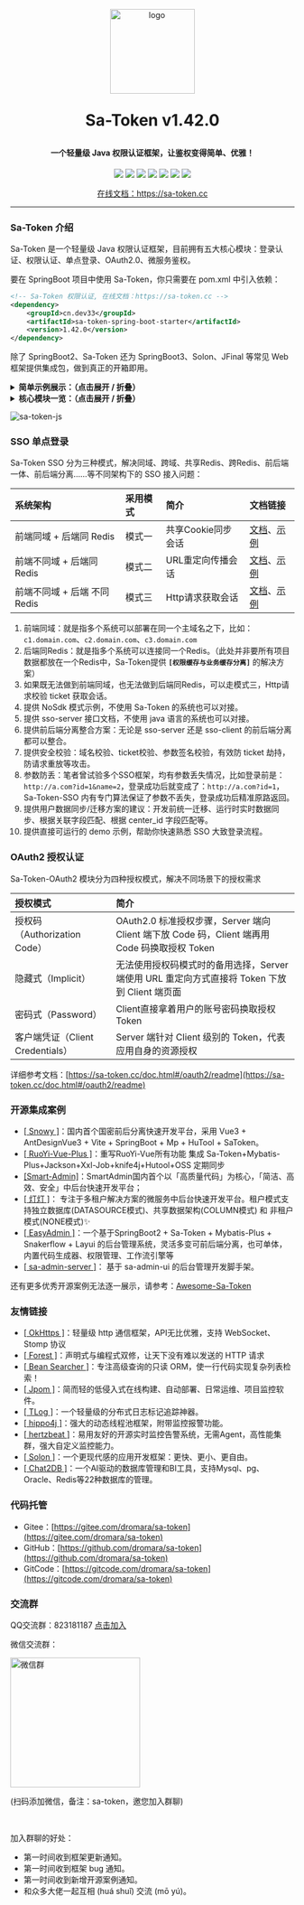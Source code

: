 <p align="center">
	<img alt="logo" src="https://sa-token.cc/logo.png" width="150" height="150">
</p>
<h1 align="center" style="margin: 30px 0 30px; font-weight: bold;">Sa-Token v1.42.0</h1>
<h4 align="center">一个轻量级 Java 权限认证框架，让鉴权变得简单、优雅！</h4>
<p align="center">
	<a href="https://gitee.com/dromara/sa-token/stargazers"><img src="https://gitee.com/dromara/sa-token/badge/star.svg?theme=gvp"></a>
	<a href="https://gitee.com/dromara/sa-token/members"><img src="https://gitee.com/dromara/sa-token/badge/fork.svg?theme=gvp"></a>
	<a href="https://gitcode.com/dromara/sa-token/stargazers"><img src="https://gitcode.com/dromara/Sa-Token/star/badge.svg"></a>
	<a href="https://github.com/dromara/sa-token/stargazers"><img src="https://img.shields.io/github/stars/dromara/sa-token?style=flat-square&logo=GitHub"></a>
	<a href="https://github.com/dromara/sa-token/network/members"><img src="https://img.shields.io/github/forks/dromara/sa-token?style=flat-square&logo=GitHub"></a>
	<a href="https://github.com/dromara/sa-token/watchers"><img src="https://img.shields.io/github/watchers/dromara/sa-token?style=flat-square&logo=GitHub"></a>
	<!-- <a href="https://github.com/dromara/sa-token/issues"><img src="https://img.shields.io/github/issues/dromara/sa-token.svg?style=flat-square&logo=GitHub"></a> -->
	<a href="https://github.com/dromara/sa-token/blob/master/LICENSE"><img src="https://img.shields.io/github/license/dromara/sa-token.svg?style=flat-square"></a>
</p>
<!-- <p align="center">学习测试请拉取 master 分支，dev 是在开发分支 (在根目录执行 `git checkout master`)</p> -->
<p align="center"><a href="https://sa-token.cc" target="_blank">在线文档：https://sa-token.cc</a></p>


---

### Sa-Token 介绍

Sa-Token 是一个轻量级 Java 权限认证框架，目前拥有五大核心模块：登录认证、权限认证、单点登录、OAuth2.0、微服务鉴权。

要在 SpringBoot 项目中使用 Sa-Token，你只需要在 pom.xml 中引入依赖：

``` xml
<!-- Sa-Token 权限认证, 在线文档：https://sa-token.cc -->
<dependency>
	<groupId>cn.dev33</groupId>
	<artifactId>sa-token-spring-boot-starter</artifactId>
	<version>1.42.0</version>
</dependency>
```

除了 SpringBoot2、Sa-Token 还为 SpringBoot3、Solon、JFinal 等常见 Web 框架提供集成包，做到真正的开箱即用。


<details>
<summary><b>简单示例展示：（点击展开 / 折叠）</b></summary>

Sa-Token 旨在以简单、优雅的方式完成系统的权限认证部分，以登录认证为例，你只需要：

``` java
// 会话登录，参数填登录人的账号id 
StpUtil.login(10001);
```

无需实现任何接口，无需创建任何配置文件，只需要这一句静态代码的调用，便可以完成会话登录认证。

如果一个接口需要登录后才能访问，我们只需调用以下代码：

``` java
// 校验当前客户端是否已经登录，如果未登录则抛出 `NotLoginException` 异常
StpUtil.checkLogin();
```

在 Sa-Token 中，大多数功能都可以一行代码解决：

踢人下线：

``` java
// 将账号id为 10077 的会话踢下线 
StpUtil.kickout(10077);
```

权限认证：

``` java
// 注解鉴权：只有具备 `user:add` 权限的会话才可以进入方法
@SaCheckPermission("user:add")
public String insert(SysUser user) {
    // ... 
    return "用户增加";
}
```

路由拦截鉴权：

``` java
// 根据路由划分模块，不同模块不同鉴权 
registry.addInterceptor(new SaInterceptor(handler -> {
	SaRouter.match("/user/**", r -> StpUtil.checkPermission("user"));
	SaRouter.match("/admin/**", r -> StpUtil.checkPermission("admin"));
	SaRouter.match("/goods/**", r -> StpUtil.checkPermission("goods"));
	SaRouter.match("/orders/**", r -> StpUtil.checkPermission("orders"));
	SaRouter.match("/notice/**", r -> StpUtil.checkPermission("notice"));
	// 更多模块... 
})).addPathPatterns("/**");
```

当你受够 Shiro、SpringSecurity 等框架的三拜九叩之后，你就会明白，相对于这些传统老牌框架，Sa-Token 的 API 设计是多么的简单、优雅！

</details>


<details>
<summary> <b>核心模块一览：（点击展开 / 折叠）</b> </summary>

- **登录认证** —— 单端登录、多端登录、同端互斥登录、七天内免登录。
- **权限认证** —— 权限认证、角色认证、会话二级认证。
- **踢人下线** —— 根据账号id踢人下线、根据Token值踢人下线。
- **注解式鉴权** —— 优雅的将鉴权与业务代码分离。
- **路由拦截式鉴权** —— 根据路由拦截鉴权，可适配 restful 模式。
- **Session会话** —— 全端共享Session,单端独享Session,自定义Session,方便的存取值。
- **持久层扩展** —— 可集成 Redis，重启数据不丢失。
- **前后台分离** —— APP、小程序等不支持 Cookie 的终端也可以轻松鉴权。
- **Token风格定制** —— 内置六种 Token 风格，还可：自定义 Token 生成策略。
- **记住我模式** —— 适配 [记住我] 模式，重启浏览器免验证。
- **二级认证** —— 在已登录的基础上再次认证，保证安全性。 
- **模拟他人账号** —— 实时操作任意用户状态数据。
- **临时身份切换** —— 将会话身份临时切换为其它账号。
- **同端互斥登录** —— 像QQ一样手机电脑同时在线，但是两个手机上互斥登录。
- **账号封禁** —— 登录封禁、按照业务分类封禁、按照处罚阶梯封禁。
- **密码加密** —— 提供基础加密算法，可快速 MD5、SHA1、SHA256、AES 加密。
- **会话查询** —— 提供方便灵活的会话查询接口。
- **Http Basic认证** —— 一行代码接入 Http Basic、Digest 认证。
- **全局侦听器** —— 在用户登陆、注销、被踢下线等关键性操作时进行一些AOP操作。
- **全局过滤器** —— 方便的处理跨域，全局设置安全响应头等操作。
- **多账号体系认证** —— 一个系统多套账号分开鉴权（比如商城的 User 表和 Admin 表）
- **单点登录** —— 内置三种单点登录模式：同域、跨域、同Redis、跨Redis、前后端分离等架构都可以搞定。
- **单点注销** —— 任意子系统内发起注销，即可全端下线。
- **OAuth2.0认证** —— 轻松搭建 OAuth2.0 服务，支持openid模式 。
- **分布式会话** —— 提供共享数据中心分布式会话方案。
- **微服务网关鉴权** —— 适配Gateway、ShenYu、Zuul等常见网关的路由拦截认证。
- **RPC调用鉴权** —— 网关转发鉴权，RPC调用鉴权，让服务调用不再裸奔
- **临时Token认证** —— 解决短时间的 Token 授权问题。
- **独立Redis** —— 将权限缓存与业务缓存分离。
- **Quick快速登录认证** —— 为项目零代码注入一个登录页面。
- **标签方言** —— 提供 Thymeleaf 标签方言集成包，提供 beetl 集成示例。
- **jwt集成** —— 提供三种模式的 jwt 集成方案，提供 token 扩展参数能力。
- **RPC调用状态传递** —— 提供 dubbo、grpc 等集成包，在RPC调用时登录状态不丢失。
- **参数签名** —— 提供跨系统API调用签名校验模块，防参数篡改，防请求重放。
- **自动续签** —— 提供两种Token过期策略，灵活搭配使用，还可自动续签。
- **开箱即用** —— 提供SpringMVC、WebFlux、Solon 等常见框架集成包，开箱即用。
- **最新技术栈** —— 适配最新技术栈：支持 SpringBoot 3.x，jdk 17。

</details>


![sa-token-js](https://color-test.oss-cn-qingdao.aliyuncs.com/sa-token/x/sa-token-js4.png)


### SSO 单点登录
Sa-Token SSO 分为三种模式，解决同域、跨域、共享Redis、跨Redis、前后端一体、前后端分离……等不同架构下的 SSO 接入问题：

| 系统架构						| 采用模式	| 简介						|  文档链接	|
| :--------						| :--------	| :--------					| :--------	|
| 前端同域 + 后端同 Redis			| 模式一		| 共享Cookie同步会话			| [文档](https://sa-token.cc/doc.html#/sso/sso-type1)、[示例](https://gitee.com/dromara/sa-token/blob/master/sa-token-demo/sa-token-demo-sso1-client)	|
| 前端不同域 + 后端同 Redis		| 模式二		| URL重定向传播会话 			| [文档](https://sa-token.cc/doc.html#/sso/sso-type2)、[示例](https://gitee.com/dromara/sa-token/blob/master/sa-token-demo/sa-token-demo-sso2-client)	|
| 前端不同域 + 后端 不同Redis		| 模式三		| Http请求获取会话			| [文档](https://sa-token.cc/doc.html#/sso/sso-type3)、[示例](https://gitee.com/dromara/sa-token/blob/master/sa-token-demo/sa-token-demo-sso3-client)	|


1. 前端同域：就是指多个系统可以部署在同一个主域名之下，比如：`c1.domain.com`、`c2.domain.com`、`c3.domain.com`
2. 后端同Redis：就是指多个系统可以连接同一个Redis。（此处并非要所有项目数据都放在一个Redis中，Sa-Token提供 **`[权限缓存与业务缓存分离]`** 的解决方案）
3. 如果既无法做到前端同域，也无法做到后端同Redis，可以走模式三，Http请求校验 ticket 获取会话。
4. 提供 NoSdk 模式示例，不使用 Sa-Token 的系统也可以对接。
5. 提供 sso-server 接口文档，不使用 java 语言的系统也可以对接。
6. 提供前后端分离整合方案：无论是 sso-server 还是 sso-client 的前后端分离都可以整合。
7. 提供安全校验：域名校验、ticket校验、参数签名校验，有效防 ticket 劫持，防请求重放等攻击。
8. 参数防丢：笔者曾试验多个SSO框架，均有参数丢失情况，比如登录前是：`http://a.com?id=1&name=2`，登录成功后就变成了：`http://a.com?id=1`，Sa-Token-SSO 内有专门算法保证了参数不丢失，登录成功后精准原路返回。
9. 提供用户数据同步/迁移方案的建议：开发前统一迁移、运行时实时数据同步、根据关联字段匹配、根据 center_id 字段匹配等。
10. 提供直接可运行的 demo 示例，帮助你快速熟悉 SSO 大致登录流程。



### OAuth2 授权认证
Sa-Token-OAuth2 模块分为四种授权模式，解决不同场景下的授权需求 

| 授权模式						| 简介						|
| :--------						| :--------					|
| 授权码（Authorization Code）	| OAuth2.0 标准授权步骤，Server 端向 Client 端下放 Code 码，Client 端再用 Code 码换取授权 Token			|
| 隐藏式（Implicit）				| 无法使用授权码模式时的备用选择，Server 端使用 URL 重定向方式直接将 Token 下放到 Client 端页面 			|
| 密码式（Password）				| Client直接拿着用户的账号密码换取授权 Token			|
| 客户端凭证（Client Credentials）| Server 端针对 Client 级别的 Token，代表应用自身的资源授权		|

详细参考文档：[https://sa-token.cc/doc.html#/oauth2/readme](https://sa-token.cc/doc.html#/oauth2/readme)


### 开源集成案例

- [[ Snowy ]](https://gitee.com/xiaonuobase/snowy)：国内首个国密前后分离快速开发平台，采用 Vue3 + AntDesignVue3 + Vite + SpringBoot + Mp + HuTool + SaToken。
- [[ RuoYi-Vue-Plus ]](https://gitee.com/dromara/RuoYi-Vue-Plus)：重写RuoYi-Vue所有功能 集成 Sa-Token+Mybatis-Plus+Jackson+Xxl-Job+knife4j+Hutool+OSS 定期同步
- [[Smart-Admin]](https://gitee.com/lab1024/smart-admin)：SmartAdmin国内首个以「高质量代码」为核心，「简洁、高效、安全」中后台快速开发平台；
- [[ 灯灯 ]](https://gitee.com/dromara/lamp-cloud)： 专注于多租户解决方案的微服务中后台快速开发平台。租户模式支持独立数据库(DATASOURCE模式)、共享数据架构(COLUMN模式) 和 非租户模式(NONE模式)✨
- [[ EasyAdmin ]](https://gitee.com/lakernote/easy-admin)：一个基于SpringBoot2 + Sa-Token + Mybatis-Plus + Snakerflow + Layui 的后台管理系统，灵活多变可前后端分离，也可单体，内置代码生成器、权限管理、工作流引擎等
- [[ sa-admin-server ]](https://gitee.com/wlf213/sa-admin-server)： 基于 sa-admin-ui 的后台管理开发脚手架。


还有更多优秀开源案例无法逐一展示，请参考：[Awesome-Sa-Token](https://gitee.com/sa-token/awesome-sa-token)


### 友情链接
- [[ OkHttps ]](https://gitee.com/ejlchina-zhxu/okhttps)：轻量级 http 通信框架，API无比优雅，支持 WebSocket、Stomp 协议
- [[ Forest ]](https://gitee.com/dromara/forest)：声明式与编程式双修，让天下没有难以发送的 HTTP 请求
- [[ Bean Searcher ]](https://github.com/ejlchina/bean-searcher)：专注高级查询的只读 ORM，使一行代码实现复杂列表检索！
- [[ Jpom ]](https://gitee.com/dromara/Jpom)：简而轻的低侵入式在线构建、自动部署、日常运维、项目监控软件。
- [[ TLog ]](https://gitee.com/dromara/TLog)：一个轻量级的分布式日志标记追踪神器。
- [[ hippo4j ]](https://gitee.com/agentart/hippo4j)：强大的动态线程池框架，附带监控报警功能。
- [[ hertzbeat ]](https://gitee.com/dromara/hertzbeat)：易用友好的开源实时监控告警系统，无需Agent，高性能集群，强大自定义监控能力。
- [[ Solon ]](https://gitee.com/noear/solon)：一个更现代感的应用开发框架：更快、更小、更自由。
- [[ Chat2DB ]](https://github.com/chat2db/Chat2DB)：一个AI驱动的数据库管理和BI工具，支持Mysql、pg、Oracle、Redis等22种数据库的管理。



### 代码托管
- Gitee：[https://gitee.com/dromara/sa-token](https://gitee.com/dromara/sa-token)
- GitHub：[https://github.com/dromara/sa-token](https://github.com/dromara/sa-token)
- GitCode：[https://gitcode.com/dromara/sa-token](https://gitcode.com/dromara/sa-token)



### 交流群
<!-- QQ交流群：685792424 [点击加入](http://qm.qq.com/cgi-bin/qm/qr?_wv=1027&k=Y05Ld4125W92YSwZ0gA8e3RhG9Q4Vsfx&authKey=IomXuIuhP9g8G7l%2ByfkrRsS7i%2Fna0lIBpkTXxx%2BQEaz0NNEyJq00kgeiC4dUyNLS&noverify=0&group_code=685792424)-->

QQ交流群：823181187 [点击加入](https://qm.qq.com/q/EBIJVZBVGE) 

微信交流群：

<!-- <img src="https://oss.dev33.cn/sa-token/qr/wx-qr-m-400k.png" width="230px" title="微信群" /> -->

<img src="https://oss.dev33.cn/sa-token/qr/i-wx-qr2.png" width="230px" title="微信群" />

(扫码添加微信，备注：sa-token，邀您加入群聊)

<br>

加入群聊的好处：
- 第一时间收到框架更新通知。
- 第一时间收到框架 bug 通知。
- 第一时间收到新增开源案例通知。
- 和众多大佬一起互相 (huá shuǐ) 交流 (mō yú)。

